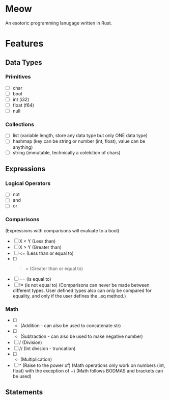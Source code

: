 # Meow
An esotoric programming lanugage written in Rust.

# Features
## Data Types
### Primitives
- [ ] char
- [ ] bool
- [ ] int   (i32)
- [ ] float (f64)
- [ ] null
### Collections
- [ ] list    (variable length, store any data type but only ONE data type)
- [ ] hashmap (key can be string or number (int, float), value can be anything)
- [ ] string  (immutable, technically a colelction of chars)
## Expressions
### Logical Operators
- [ ] not 
- [ ] and
- [ ] or
### Comparisons
(Expressions with comparisons will evaluate to a bool)
- [ ] X < Y (Less than)
- [ ] X > Y (Greater than)
- [ ] <= (Less than or equal to)
- [ ] >= (Greater than or equal to)
- [ ] == (is equal to)
- [ ] != (is not equal to)
(Comparisons can never be made between different types. User defined types also can only be compared for equality, and only if the user defines the _eq method.)
### Math
- [ ] +  (Addition - can also be used to concatenate str)
- [ ] -  (Subtraction - can also be used to make negative number)
- [ ] /  (Division)
- [ ] // (Int division - truncation)
- [ ] *  (Multiplication)
- [ ] ^  (Raise to the power of)
(Math operations only work on numbers (int, float) with the exception of +)
(Math follows BODMAS and brackets can be used)
## Statements



